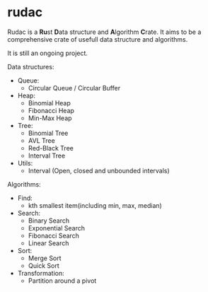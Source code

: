 # rudac

Rudac is a **Ru**st **D**ata structure and **A**lgorithm **C**rate.
It aims to be a comprehensive crate of usefull data structure and algorithms.

It is still an ongoing project.

Data structures:
* Queue:
    - Circular Queue / Circular Buffer
* Heap:
    - Binomial Heap
    - Fibonacci Heap
    - Min-Max Heap
* Tree:
    - Binomial Tree
    - AVL Tree
    - Red-Black Tree
    - Interval Tree
* Utils:
    - Interval (Open, closed and unbounded intervals)

Algorithms:
* Find:
    - kth smallest item(including min, max, median)
* Search:
    - Binary Search
    - Exponential Search
    - Fibonacci Search
    - Linear Search
* Sort:
    - Merge Sort
    - Quick Sort
* Transformation:
    - Partition around a pivot